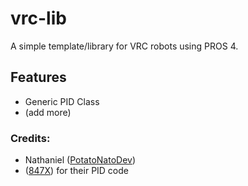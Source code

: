 # vrc-lib
A simple template/library for VRC robots using PROS 4.

## Features
- Generic PID Class
- (add more)

### Credits:
- Nathaniel ([PotatoNatoDev](https://github.com/PotatoNatoDev))
- ([847X](https://orange-depot.github.io/posts/Basic-PID/)) for their PID code